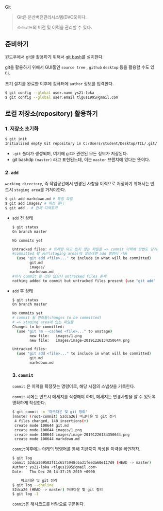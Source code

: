 Git

> Git은 분산버전관리시스템(DVCS)이다.
>
> 소스코드의 버전 및 이력을 관리할 수 있다.

## 준비하기

윈도우에서 git을 활용하기 위해서 [git bash](https://gitforwindows.org)를 설치한다.

git을 활용하기 위해서 GUI툴인 `source tree` , `github` `desktop` 등을 활용할 수도 있다.

초기 설치를 완료한 이후에 컴퓨터에 `author` 정보를 입력한다.

```bash
$ git config --global user.name ys21-loka
$ git config --global user.email tlgus1995@gmail.com
```

## 로컬 저장소(repository) 활용하기

### 1. 저장소 초기화

```bash
$ git init
Initialized empty Git repository in C:/Users/student/Desktop/TIL/.git/
```

* `.git` 폴더가 생성되며, 여기에 git과 관련된 모든 정보가 저장된다.
* git bashdp `(master)` 라고 표현된느데, 이는 `master` 브랜치에 있다는 뜻이다.

### 2. `add`

`working directory`, 즉 작업공간에서 변경된 사항을 이력으로 저장하기 위해서는 반드시 `staging area`를 거쳐야한다. 

```bash
$ git add markdown.md # 특정 파일
$ git add images/ # 특정 폴더
$ git add . # 현재 디렉토리
```

* `add` 전 상태

  ```bash
  $ git status
  On branch master
  
  No commits yet
  
  Untracked files: # 트래킹 되고 있지 않는 파일들 => commit 이력에 한번도 담기지 않은 파일들
  #committed 될 공간(staging area)에 넣으려면 add 명령어 사용
    (use "git add <file>..." to include in what will be committed)
          git.md
          images/
          markdown.md
  #아직 commit 될 것은 없으나 untracked files 존재
  nothing added to commit but untracked files present (use "git add" to track)
  ```

* `add` 후 상태

  ```bash
  $ git status
  On branch master
  
  No commits yet
  # commit 될 변화들(changes to be committed)
  # => staging area에 있는 파일들
  Changes to be committed:
    (use "git rm --cached <file>..." to unstage)
          new file:   images/1.png
          new file:   images/image-20191226134350644.png
  
  Untracked files:
    (use "git add <file>..." to include in what will be committed)
          git.md
          markdown.md
  ```

  ### 3. `commit`
  
  `commit` 은 이력을 확정짓는 명령어로, 해당 시점의 스냅샷을 기록한다.
  
  `commit` 시에는 반드시 메세지를 작성해야 하며, 메세지는 변경사항을 알 수 있도록 명확하게 작성한다.
  
  ```bash
  $ git commit -m '마크다운 및 git 정리'
  [master (root-commit) 52dca26] 마크다운 및 git 정리
   4 files changed, 148 insertions(+)
   create mode 100644 git.md
   create mode 100644 images/1.png
   create mode 100644 images/image-20191226134350644.png
   create mode 100644 markdown.md
  ```
  
  `commit`이후에는 아래의 명령어를 통해 지금까지 작성된 이력을 확인하자.
  
  ```bash
  $ git log
  commit 52dca269502f11c6575948c6a31fee3a60e117d9 (HEAD -> master)
  Author: ys21-loka <tlgus1995@gmail.com>
  Date:   Thu Dec 26 14:37:25 2019 +0900
  
      마크다운 및 git 정리
  $ git log --oneline
  52dca26 (HEAD -> master) 마크다운 및 git 정리
  $ git log -1
  ```
  
  `commit`은 해시코드를 바탕으로 구분된다.
  
  